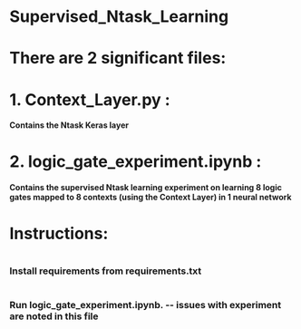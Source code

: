 # Supervised_Ntask_Learning 
#

# There are 2 significant files:
#
# 1. Context_Layer.py : 
  #### Contains the Ntask Keras layer
#
# 2. logic_gate_experiment.ipynb : 
  #### Contains the supervised Ntask learning experiment on learning 8 logic gates mapped to 8 contexts (using the Context Layer) in 1 neural network
#
# Instructions:
#
### Install requirements from requirements.txt
#
### Run logic_gate_experiment.ipynb. -- issues with experiment are noted in this file


